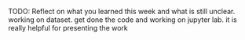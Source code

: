 TODO: Reflect on what you learned this week and what is still unclear.
working on dataset. get done the code and working on jupyter lab. it is really helpful for presenting the work
